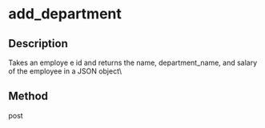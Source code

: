 # add_department
## Description 
Takes an employe e id and returns the name, department_name, and salary of the employee in a JSON object\
## Method 
post
